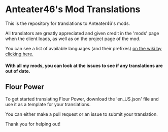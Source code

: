 # Anteater46's Mod Translations
This is the repository for translations to Anteater46's mods.

All translators are greatly appreciated and given credit in the 'mods' page when the client loads, as well as on the project page of the mod.

You can see a list of available languages (and their prefixes) [on the wiki by clicking here.](https://minecraft.gamepedia.com/Language#Available_languages)

#### With all my mods, you can look at the issues to see if any translations are out of date.

## Flour Power
To get started translating Flour Power, download the 'en_US.json' file and use it as a template for your translations.

You can either make a pull request or an issue to submit your translation.

Thank you for helping out!
